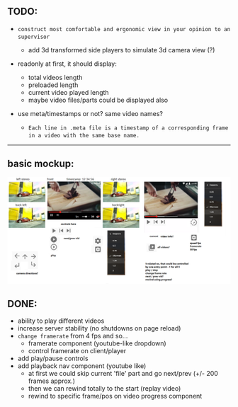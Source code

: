 TODO:
---

- `construct most comfortable and ergonomic view in your opinion to an supervisor`
    - add 3d transformed side players to simulate 3d camera view (?)

- readonly at first, it should display:
    - total videos length
    - preloaded length
    - current video played length
    - maybe video files/parts could be displayed also

- use meta/timestamps or not? same video names?
    - `Each line in .meta file is a timestamp of a corresponding frame in a video with the same base name.`

---
basic mockup:
---
![basic mockup](mocks/mock.png)


DONE:
---

- ability to play different videos
- increase server stability (no shutdowns on page reload)
- `change framerate` from 4 fps and so...
    - framerate component (youtube-like dropdown)
    - control framerate on client/player
- add play/pause controls
- add playback nav component (youtube like)
    - at first we could skip current 'file' part and go next/prev (+/- 200 frames approx.)
    - then we can rewind totally to the start (replay video)
    - rewind to specific frame/pos on video progress component